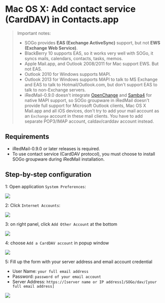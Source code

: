 # Mac OS X: Add contact service (CardDAV) in Contacts.app

> Important notes:
>
> * SOGo provides __EAS (Exchange ActiveSync)__ support, but not __EWS
>   (Exchange Web Service)__.
> * BlackBerry 10 supports EAS, so it works very well with SOGo, it syncs
>   mails, calendars, contacts, tasks, memos.
> * Apple Mail.app, and Outlook 2008/2011 for Mac support EWS. But not EAS.
> * Outlook 2010 for Windows supports MAPI.
> * Outlook 2013 for Windows supports MAPI to talk to MS Exchange and EAS to
>   talk to Hotmail/Outlook.com, but don't support EAS to talk to non-Exchange
>   servers.
> * iRedMail-0.9.0 doesn't integrate [OpenChange](http://www.openchange.org) and
>   [Samba4](http://www.samba.org) for native MAPI support, so SOGo groupware
>   in iRedMail doesn't provide full support for Microsoft Outlook clients,
>   Mac OS X Mail.app and all iOS devices, don't try to add your mail account
>   as an `Exchange` account in these mail clients. You have to add separate
>   POP3/IMAP account, caldav/carddav account instead.

## Requirements

* iRedMail-0.9.0 or later releases is required.
* To use contact service (CardDAV protocol), you must choose to install
  SOGo groupware during iRedMail installation.

## Step-by-step configuration

1: Open application `System Preferences`:

![](./images/sogo/macosx.system.preferences.png)

2: Click `Internet Accounts`:

![](./images/sogo/macosx.internet.accounts.png)

3: on right panel, click `Add Other Account` at the bottom

![](./images/sogo/macosx.add.other.account.png)

4: choose `Add a CardDAV account` in popup window

![](./images/sogo/macosx.choose.account.type.carddav.png)

5: Fill up the form with your server address and email account credential

* User Name: `your full email address`
* Password: `password of your email account`
* Server Address: `https://[server name or IP address]/SOGo/dav/[your full email address]`

![](./images/sogo/macosx.add.carddav.account.png)
